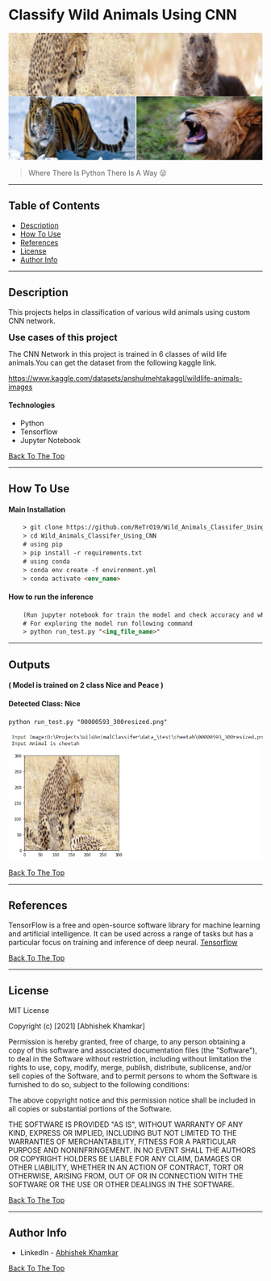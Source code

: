 [](#read-me-template)
# Classify Wild Animals Using CNN

![Project Image](img/header.png)

> Where There Is Python There Is A Way 😜

---

## **Table of Contents**
<!-- You're sections headers will be used to reference location of destination. -->

- [Description](#description)
- [How To Use](#how-to-use)
- [References](#references)
- [License](#license)
- [Author Info](#author-info)

---

## **Description**

This projects helps in classification of various wild animals using custom CNN network.

<font size="4"> **Use cases of this project**</font>

The CNN Network in this project is  trained in 6 classes of wild life animals.You can get the dataset from the following kaggle link.

https://www.kaggle.com/datasets/anshulmehtakaggl/wildlife-animals-images

#### **Technologies**

- Python
- Tensorflow
- Jupyter Notebook


[Back To The Top](#read-me-template)

---

## **How To Use**

#### **Main Installation**

```html
    > git clone https://github.com/ReTrO19/Wild_Animals_Classifer_Using_CNN.git
    > cd Wild_Animals_Classifer_Using_CNN
    # using pip
    > pip install -r requirements.txt
    # using conda
    > conda env create -f environment.yml
    > conda activate <env_name>
```

#### **How to run the inference**
```html
    (Run jupyter notebook for train the model and check accuracy and whatnot)
    # For exploring the model run following command
    > python run_test.py "<img_file_name>"
```
---
## **Outputs**
#### ( Model is trained on 2 class Nice and Peace )
#### **Detected Class: Nice**
```html
python run_test.py "00000593_300resized.png"
```
![Nice Class](img/output.png)

[Back To The Top](#read-me-template)

---

## References

TensorFlow is a free and open-source software library for machine learning and artificial intelligence. It can be used across a range of tasks but has a particular focus on training and inference of deep neural. 
[Tensorflow](https://www.tensorflow.org/)

[Back To The Top](#read-me-template)

---

## License

MIT License

Copyright (c) [2021] [Abhishek Khamkar]

Permission is hereby granted, free of charge, to any person obtaining a copy
of this software and associated documentation files (the "Software"), to deal
in the Software without restriction, including without limitation the rights
to use, copy, modify, merge, publish, distribute, sublicense, and/or sell
copies of the Software, and to permit persons to whom the Software is
furnished to do so, subject to the following conditions:

The above copyright notice and this permission notice shall be included in all
copies or substantial portions of the Software.

THE SOFTWARE IS PROVIDED "AS IS", WITHOUT WARRANTY OF ANY KIND, EXPRESS OR
IMPLIED, INCLUDING BUT NOT LIMITED TO THE WARRANTIES OF MERCHANTABILITY,
FITNESS FOR A PARTICULAR PURPOSE AND NONINFRINGEMENT. IN NO EVENT SHALL THE
AUTHORS OR COPYRIGHT HOLDERS BE LIABLE FOR ANY CLAIM, DAMAGES OR OTHER
LIABILITY, WHETHER IN AN ACTION OF CONTRACT, TORT OR OTHERWISE, ARISING FROM,
OUT OF OR IN CONNECTION WITH THE SOFTWARE OR THE USE OR OTHER DEALINGS IN THE
SOFTWARE.

[Back To The Top](#read-me-template)

---

## Author Info

- LinkedIn - [Abhishek Khamkar](https://www.linkedin.com/in/abhishek-khamkar-b30756185)


[Back To The Top](#read-me-template)
